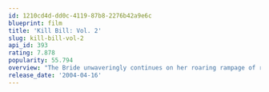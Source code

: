 ```yaml
---
id: 1210cd4d-dd0c-4119-87b8-2276b42a9e6c
blueprint: film
title: 'Kill Bill: Vol. 2'
slug: kill-bill-vol-2
api_id: 393
rating: 7.878
popularity: 55.794
overview: "The Bride unwaveringly continues on her roaring rampage of revenge against the band of assassins who had tried to kill her and her unborn child. She visits each of her former associates one-by-one, checking off the victims on her Death List Five until there's nothing left to do … but kill Bill."
release_date: '2004-04-16'
---
```

